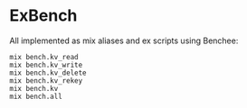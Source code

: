 # ExBench

All implemented as mix aliases and ex scripts using Benchee:

```
mix bench.kv_read
mix bench.kv_write
mix bench.kv_delete
mix bench.kv_rekey
mix bench.kv
mix bench.all
```
